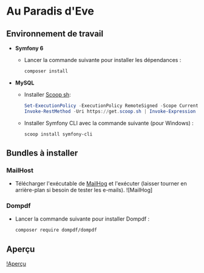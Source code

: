 # Au Paradis d'Eve

## Environnement de travail

- **Symfony 6**
  - Lancer la commande suivante pour installer les dépendances :
    ```bash
    composer install
    ```

- **MySQL**
  - Installer [Scoop sh](https://scoop.sh/):
    ```powershell
    Set-ExecutionPolicy -ExecutionPolicy RemoteSigned -Scope CurrentUser
    Invoke-RestMethod -Uri https://get.scoop.sh | Invoke-Expression
    ```
    
  - Installer Symfony CLI avec la commande suivante (pour Windows) :
    ```powershell
    scoop install symfony-cli
    ```

## Bundles à installer

### MailHost
- Télécharger l'exécutable de [MailHog](https://github.com/mailhog/MailHog/releases/tag/v1.0.1) et l'exécuter (laisser tourner en arrière-plan si besoin de tester les e-mails).
  ![MailHog]
### Dompdf
- Lancer la commande suivante pour installer Dompdf :
  ```bash
  composer require dompdf/dompdf

## Aperçu
[!Aperçu](public/img/readme/readme.png)
